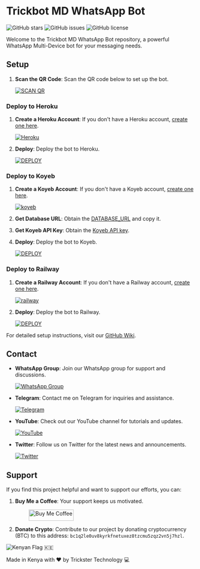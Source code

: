 # Trickbot MD WhatsApp Bot

![GitHub stars](https://img.shields.io/github/stars/Tricksterke/trickbot-md?style=for-the-badge)
![GitHub issues](https://img.shields.io/github/issues/Tricksterke/trickbot-md?style=for-the-badge)
![GitHub license](https://img.shields.io/github/license/Tricksterke/trickbot-md?style=for-the-badge)

Welcome to the Trickbot MD WhatsApp Bot repository, a powerful WhatsApp Multi-Device bot for your messaging needs.

## Setup

1. **Scan the QR Code**: Scan the QR code below to set up the bot.
   
   [![SCAN QR](https://img.shields.io/badge/Scan_QR-100000?style=for-the-badge&logo=scan&logoColor=white&labelColor=black&color=black)](https://hermit.adithyan.xyz/qr)

### Deploy to Heroku 

1. **Create a Heroku Account**: If you don't have a Heroku account, [create one here](https://signup.heroku.com/).

   [![Heroku](https://img.shields.io/badge/Create-Heroku-black?style=for-the-badge&logo=heroku&logoColor=white)](https://signup.heroku.com/)

3. **Deploy**: Deploy the bot to Heroku.

   [![DEPLOY](https://img.shields.io/badge/DEPLOY-Heroku-black?style=for-the-badge&logo=heroku&logoColor=white)](https://hermit.adithyan.xyz/deploy-heroku)

### Deploy to Koyeb 

1. **Create a Koyeb Account**: If you don't have a Koyeb account, [create one here](https://app.koyeb.com/auth/signup).

   [![koyeb](https://img.shields.io/badge/Create-Koyeb-black?style=for-the-badge&logo=koyeb&logoColor=white)](https://app.koyeb.com/auth/signup)

3. **Get Database URL**: Obtain the [DATABASE_URL](https://github.com/A-d-i-t-h-y-a-n/hermit-md/wiki/DATABASE_URL) and copy it.

4. **Get Koyeb API Key**: Obtain the [Koyeb API key](https://app.koyeb.com/account/api).

2. **Deploy**: Deploy the bot to Koyeb.

   [![DEPLOY](https://img.shields.io/badge/DEPLOY-Koyeb-black?style=for-the-badge&logo=koyeb&logoColor=white)](https://hermit.adithyan.xyz/deploy-koyeb)

### Deploy to Railway 

1. **Create a Railway Account**: If you don't have a Railway account, [create one here](https://railway.app/login).

   [![railway](https://img.shields.io/badge/Create-Railway-black?style=for-the-badge&logo=railway&logoColor=white)](https://railway.app/login)

2. **Deploy**: Deploy the bot to Railway.

   [![DEPLOY](https://img.shields.io/badge/DEPLOY-Railway-black?style=for-the-badge&logo=railway&logoColor=white)](https://railway.app/template/q20OfH?referralCode=b9IKyc)

For detailed setup instructions, visit our [GitHub Wiki](https://github.com/A-d-i-t-h-y-a-n/hermit-md/wiki).

## Contact

- **WhatsApp Group**: Join our WhatsApp group for support and discussions.

   [![WhatsApp Group](https://img.shields.io/badge/WhatsApp%20Group-Chat-blue?style=for-the-badge&logo=whatsapp&logoColor=white)](https://chat.whatsapp.com/Czc4zb42smmHIkso3Od0ir)

- **Telegram**: Contact me on Telegram for inquiries and assistance.

   [![Telegram](https://img.shields.io/badge/Contact%20Me%20on-Telegram-blue?style=for-the-badge&logo=telegram&logoColor=white)](https://t.me/YourTelegramUsername)

- **YouTube**: Check out our YouTube channel for tutorials and updates.

   [![YouTube](https://img.shields.io/badge/YouTube-Subscribe-red?style=for-the-badge&logo=youtube&logoColor=white)](YOUR_YOUTUBE_LINK)

- **Twitter**: Follow us on Twitter for the latest news and announcements.

   [![Twitter](https://img.shields.io/badge/Twitter-Follow-blue?style=for-the-badge&logo=twitter&logoColor=white)](YOUR_TWITTER_LINK)

## Support

If you find this project helpful and want to support our efforts, you can:

1. **Buy Me a Coffee**: Your support keeps us motivated.

  <a href="YOUR_BUY_ME_A_COFFEE_LINK">
  <img src="https://i.ibb.co/KNnhcvX/bmc-button.png" alt="Buy Me Coffee" height="30" width="120" style="margin-left: 60px;">
</a>


2. **Donate Crypto**: Contribute to our project by donating cryptocurrency (BTC) to this address: `bc1q2le0uv8kyrkfnetuxez8tzcmu5zqz2vn5j7hzl`.

![Kenyan Flag](https://encrypted-tbn0.gstatic.com/images?q=tbn:ANd9GcTCiyDUAuAs2z8omRdMRX7Ta4Dm5G7Wi9hstnnHzupwqA&s) :kenya:

Made in Kenya with :heart: by Trickster Technology :computer:

